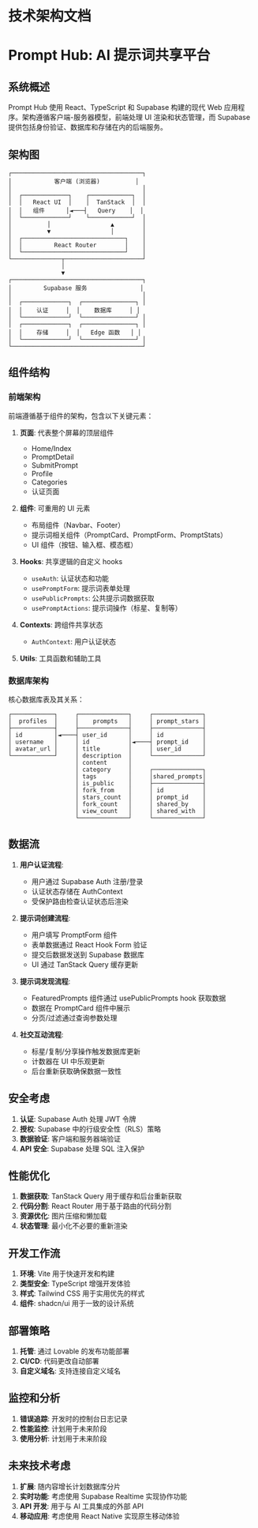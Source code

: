 
# 技术架构文档
# Prompt Hub: AI 提示词共享平台

## 系统概述

Prompt Hub 使用 React、TypeScript 和 Supabase 构建的现代 Web 应用程序。架构遵循客户端-服务器模型，前端处理 UI 渲染和状态管理，而 Supabase 提供包括身份验证、数据库和存储在内的后端服务。

## 架构图

```
┌─────────────────────────────────────┐
│            客户端 (浏览器)          │
│                                     │
│  ┌─────────────┐    ┌────────────┐  │
│  │   React UI  │    │  TanStack  │  │
│  │   组件      │◄───┤   Query    │  │
│  └─────────────┘    └────────────┘  │
│          │                 ▲        │
│          ▼                 │        │
│  ┌─────────────────────────────┐    │
│  │         React Router        │    │
│  └─────────────────────────────┘    │
└──────────────┬──────────────────────┘
               │
               ▼
┌─────────────────────────────────────┐
│         Supabase 服务               │
│                                     │
│  ┌─────────────┐  ┌───────────────┐ │
│  │    认证     │  │    数据库     │ │
│  └─────────────┘  └───────────────┘ │
│  ┌─────────────┐  ┌───────────────┐ │
│  │    存储     │  │   Edge 函数   │ │
│  └─────────────┘  └───────────────┘ │
└─────────────────────────────────────┘
```

## 组件结构

### 前端架构

前端遵循基于组件的架构，包含以下关键元素：

1. **页面**: 代表整个屏幕的顶层组件
   - Home/Index
   - PromptDetail
   - SubmitPrompt
   - Profile
   - Categories
   - 认证页面

2. **组件**: 可重用的 UI 元素
   - 布局组件（Navbar、Footer）
   - 提示词相关组件（PromptCard、PromptForm、PromptStats）
   - UI 组件（按钮、输入框、模态框）
   
3. **Hooks**: 共享逻辑的自定义 hooks
   - `useAuth`: 认证状态和功能
   - `usePromptForm`: 提示词表单处理
   - `usePublicPrompts`: 公共提示词数据获取
   - `usePromptActions`: 提示词操作（标星、复制等）

4. **Contexts**: 跨组件共享状态
   - `AuthContext`: 用户认证状态

5. **Utils**: 工具函数和辅助工具

### 数据库架构

核心数据库表及其关系：

```
┌────────────┐     ┌──────────────┐     ┌──────────────┐
│  profiles  │     │    prompts   │     │ prompt_stars │
├────────────┤     ├──────────────┤     ├──────────────┤
│ id         │◄────┤ user_id      │     │ id           │
│ username   │     │ id           │◄────┤ prompt_id    │
│ avatar_url │     │ title        │     │ user_id      │
└────────────┘     │ description  │     └──────────────┘
                   │ content      │
                   │ category     │     ┌──────────────┐
                   │ tags         │     │shared_prompts│
                   │ is_public    │     ├──────────────┤
                   │ fork_from    │     │ id           │
                   │ stars_count  │     │ prompt_id    │
                   │ fork_count   │     │ shared_by    │
                   │ view_count   │     │ shared_with  │
                   └──────────────┘     └──────────────┘
```

## 数据流

1. **用户认证流程**:
   - 用户通过 Supabase Auth 注册/登录
   - 认证状态存储在 AuthContext
   - 受保护路由检查认证状态后渲染

2. **提示词创建流程**:
   - 用户填写 PromptForm 组件
   - 表单数据通过 React Hook Form 验证
   - 提交后数据发送到 Supabase 数据库
   - UI 通过 TanStack Query 缓存更新

3. **提示词发现流程**:
   - FeaturedPrompts 组件通过 usePublicPrompts hook 获取数据
   - 数据在 PromptCard 组件中展示
   - 分页/过滤通过查询参数处理

4. **社交互动流程**:
   - 标星/复制/分享操作触发数据库更新
   - 计数器在 UI 中乐观更新
   - 后台重新获取确保数据一致性

## 安全考虑

1. **认证**: Supabase Auth 处理 JWT 令牌
2. **授权**: Supabase 中的行级安全性（RLS）策略
3. **数据验证**: 客户端和服务器端验证
4. **API 安全**: Supabase 处理 SQL 注入保护

## 性能优化

1. **数据获取**: TanStack Query 用于缓存和后台重新获取
2. **代码分割**: React Router 用于基于路由的代码分割
3. **资源优化**: 图片压缩和懒加载
4. **状态管理**: 最小化不必要的重新渲染

## 开发工作流

1. **环境**: Vite 用于快速开发和构建
2. **类型安全**: TypeScript 增强开发体验
3. **样式**: Tailwind CSS 用于实用优先的样式
4. **组件**: shadcn/ui 用于一致的设计系统

## 部署策略

1. **托管**: 通过 Lovable 的发布功能部署
2. **CI/CD**: 代码更改自动部署
3. **自定义域名**: 支持连接自定义域名

## 监控和分析

1. **错误追踪**: 开发时的控制台日志记录
2. **性能监控**: 计划用于未来阶段
3. **使用分析**: 计划用于未来阶段

## 未来技术考虑

1. **扩展**: 随内容增长计划数据库分片
2. **实时功能**: 考虑使用 Supabase Realtime 实现协作功能
3. **API 开发**: 用于与 AI 工具集成的外部 API
4. **移动应用**: 考虑使用 React Native 实现原生移动体验

